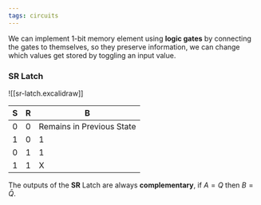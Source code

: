 ```yaml
---
tags: circuits
---
```

We can implement 1-bit memory element using **logic gates** by connecting the gates to themselves, so they preserve information, we can change which values get stored by toggling an input value.

### SR Latch

![[sr-latch.excalidraw]]

| S   | R   | B                         |
| --- | --- | ------------------------- |
| 0   | 0   | Remains in Previous State |
| 1   | 0   | 1                         |
| 0   | 1   | 1                         |
| 1   | 1   | X                         |
The outputs of the **SR** Latch are always **complementary**, if $A = Q$ then $B = \bar{Q}$.
